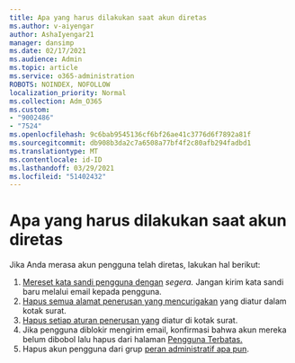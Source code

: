 ```yaml
---
title: Apa yang harus dilakukan saat akun diretas
ms.author: v-aiyengar
author: AshaIyengar21
manager: dansimp
ms.date: 02/17/2021
ms.audience: Admin
ms.topic: article
ms.service: o365-administration
ROBOTS: NOINDEX, NOFOLLOW
localization_priority: Normal
ms.collection: Adm_O365
ms.custom:
- "9002486"
- "7524"
ms.openlocfilehash: 9c6bab9545136cf6bf26ae41c3776d6f7892a81f
ms.sourcegitcommit: db908b3da2c7a6508a77bf4f2c80afb294fadbd1
ms.translationtype: MT
ms.contentlocale: id-ID
ms.lasthandoff: 03/29/2021
ms.locfileid: "51402432"
---
```

# <a name="what-to-do-when-an-account-is-hacked"></a>Apa yang harus dilakukan saat akun diretas

Jika Anda merasa akun pengguna telah diretas, lakukan hal berikut:

1. [Mereset kata sandi pengguna dengan](https://go.microsoft.com/fwlink/?linkid=2103704) *segera.* Jangan kirim kata sandi baru melalui email kepada pengguna.
1. [Hapus semua alamat penerusan yang mencurigakan](https://go.microsoft.com/fwlink/?linkid=2103705) yang diatur dalam kotak surat.
1. [Hapus setiap aturan penerusan yang](https://go.microsoft.com/fwlink/?linkid=2103706) diatur di kotak surat.
1. Jika pengguna diblokir mengirim email, konfirmasi bahwa akun mereka belum dibobol lalu hapus dari halaman [Pengguna Terbatas.](https://go.microsoft.com/fwlink/?linkid=2103706)
1. Hapus akun pengguna dari grup [peran administratif apa pun](https://go.microsoft.com/fwlink/?linkid=2092294).